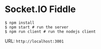 
# Socket.IO Fiddle

```
$ npm install
$ npm start # run the server
$ npm run client # run the nodejs client
```

URL: `http://localhost:3001`